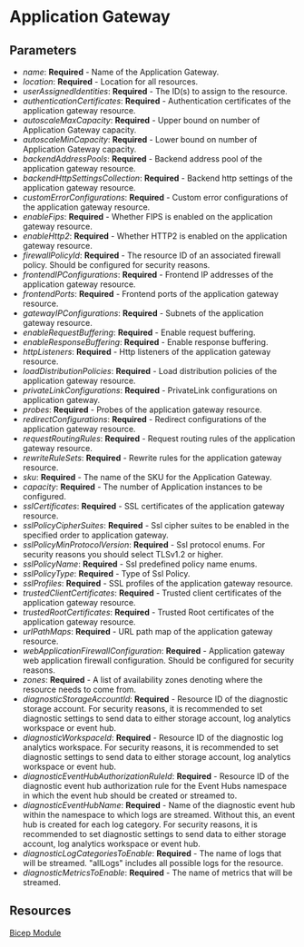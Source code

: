 # Application Gateway
## Parameters
* *name*: **Required** - Name of the Application Gateway.
* *location*: **Required** - Location for all resources.
* *userAssignedIdentities*: **Required** - The ID(s) to assign to the resource.
* *authenticationCertificates*: **Required** - Authentication certificates of the application gateway resource.
* *autoscaleMaxCapacity*: **Required** - Upper bound on number of Application Gateway capacity.
* *autoscaleMinCapacity*: **Required** - Lower bound on number of Application Gateway capacity.
* *backendAddressPools*: **Required** - Backend address pool of the application gateway resource.
* *backendHttpSettingsCollection*: **Required** - Backend http settings of the application gateway resource.
* *customErrorConfigurations*: **Required** - Custom error configurations of the application gateway resource.
* *enableFips*: **Required** - Whether FIPS is enabled on the application gateway resource.
* *enableHttp2*: **Required** - Whether HTTP2 is enabled on the application gateway resource.
* *firewallPolicyId*: **Required** - The resource ID of an associated firewall policy. Should be configured for security reasons.
* *frontendIPConfigurations*: **Required** - Frontend IP addresses of the application gateway resource.
* *frontendPorts*: **Required** - Frontend ports of the application gateway resource.
* *gatewayIPConfigurations*: **Required** - Subnets of the application gateway resource.
* *enableRequestBuffering*: **Required** - Enable request buffering.
* *enableResponseBuffering*: **Required** - Enable response buffering.
* *httpListeners*: **Required** - Http listeners of the application gateway resource.
* *loadDistributionPolicies*: **Required** - Load distribution policies of the application gateway resource.
* *privateLinkConfigurations*: **Required** - PrivateLink configurations on application gateway.
* *probes*: **Required** - Probes of the application gateway resource.
* *redirectConfigurations*: **Required** - Redirect configurations of the application gateway resource.
* *requestRoutingRules*: **Required** - Request routing rules of the application gateway resource.
* *rewriteRuleSets*: **Required** - Rewrite rules for the application gateway resource.
* *sku*: **Required** - The name of the SKU for the Application Gateway.
* *capacity*: **Required** - The number of Application instances to be configured.
* *sslCertificates*: **Required** - SSL certificates of the application gateway resource.
* *sslPolicyCipherSuites*: **Required** - Ssl cipher suites to be enabled in the specified order to application gateway.
* *sslPolicyMinProtocolVersion*: **Required** - Ssl protocol enums. For security reasons you should select TLSv1.2 or higher.
* *sslPolicyName*: **Required** - Ssl predefined policy name enums.
* *sslPolicyType*: **Required** - Type of Ssl Policy.
* *sslProfiles*: **Required** - SSL profiles of the application gateway resource.
* *trustedClientCertificates*: **Required** - Trusted client certificates of the application gateway resource.
* *trustedRootCertificates*: **Required** - Trusted Root certificates of the application gateway resource.
* *urlPathMaps*: **Required** - URL path map of the application gateway resource.
* *webApplicationFirewallConfiguration*: **Required** - Application gateway web application firewall configuration. Should be configured for security reasons.
* *zones*: **Required** - A list of availability zones denoting where the resource needs to come from.
* *diagnosticStorageAccountId*: **Required** - Resource ID of the diagnostic storage account. For security reasons, it is recommended to set diagnostic settings to send data to either storage account, log analytics workspace or event hub.
* *diagnosticWorkspaceId*: **Required** - Resource ID of the diagnostic log analytics workspace. For security reasons, it is recommended to set diagnostic settings to send data to either storage account, log analytics workspace or event hub.
* *diagnosticEventHubAuthorizationRuleId*: **Required** - Resource ID of the diagnostic event hub authorization rule for the Event Hubs namespace in which the event hub should be created or streamed to.
* *diagnosticEventHubName*: **Required** - Name of the diagnostic event hub within the namespace to which logs are streamed. Without this, an event hub is created for each log category. For security reasons, it is recommended to set diagnostic settings to send data to either storage account, log analytics workspace or event hub.
* *diagnosticLogCategoriesToEnable*: **Required** - The name of logs that will be streamed. "allLogs" includes all possible logs for the resource.
* *diagnosticMetricsToEnable*: **Required** - The name of metrics that will be streamed.

## Resources
[Bicep Module](/code/01%20-%20Modules/modules/applicationGateway.bicep)